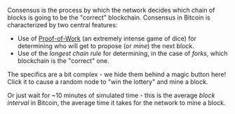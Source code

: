 Consensus is the process by which the network decides which chain of blocks is going to be the "correct" blockchain.
Consensus in Bitcoin is characterized by two central features:

- Use of [Proof-of-Work](consensus/pow) (an extremely intense game of dice) for determining who will get to propose (or *mine*) the next block.
- Use of the *longest chain rule* for determining, in the case of *forks*, which blockchain is the "correct" one.

The specifics are a bit complex - we hide them behind a magic button here!
Click it to cause a random node to "win the lottery" and mine a block.

Or just wait for ~10 minutes of simulated time - this is the average *block interval* in Bitcoin,
the average time it takes for the network to mine a block.
